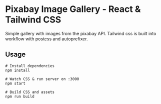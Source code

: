# Pixabay Image Gallery - React & Tailwind CSS

Simple gallery with images from the pixabay API. Tailwind css is built into workflow with postcss and autoprefixer.

## Usage

```
# Install dependencies
npm install

# Watch CSS & run server on :3000
npm start

# Build CSS and assets
npm run build
```
